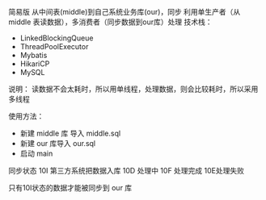简易版
从中间表(middle)到自己系统业务库(our)，同步
利用单生产者（从 middle 表读数据），多消费者（同步数据到our库）处理
技术栈：
- LinkedBlockingQueue
- ThreadPoolExecutor
- Mybatis
- HikariCP
- MySQL

说明：
读数据不会太耗时，所以用单线程，处理数据，则会比较耗时，所以采用多线程



使用方法：
- 新建 middle 库 导入 middle.sql
- 新建 our 库导入 our.sql
- 启动 main

同步状态
10I 第三方系统把数据入库 10D 处理中  10F 处理完成  10E处理失败

只有10I状态的数据才能被同步到 our 库



